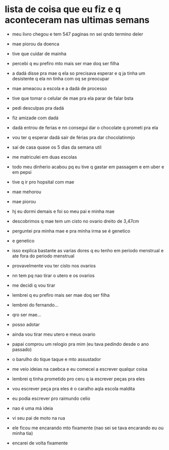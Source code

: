 # lista de coisa que eu fiz e q aconteceram nas ultimas semans
- meu livro chegou e tem 547 paginas nn sei qndo termino deler

- mae piorou da doenca
 - tive que cuidar de mainha
 - percebi q eu prefiro mto mais ser mae doq ser filha

- a dadá disse pra mae q ela so precisava esperar e q ja tinha um desistente q ela nn tinha com oq se preocupar
 - mae ameacou a escola e a dadá de processo
 - tive que tomar o celular de mae pra ela parar de falar bsta
 - pedi desculpas pra dadá
 - fiz amizade com dadá
 - dadá entrou de ferias e nn consegui dar o chocolate q prometi pra ela
 - vou ter q esperar dadá sair de férias pra dar chocolatinmjo

- saí de casa quase os 5 dias da semana util
 - me matriculei em duas escolas
 - todo meu dinherio acabou pq eu tive q gastar em passagem e em uber e em pepsi

- tive q ir pro hopsital com mae
 - mae mehorou
 - mae piorou
 - hj eu dormi demais e foi so meu pai e minha mae
 - descobrimos q mae tem um cisto no ovario dreito de 3,47cm
 - perguntei pra minha mae e pra minha irma se é genetico
 - e genetico
 - isso explica bastante as varias dores q eu tenho em periodo menstrual e ate fora do periodo menstrual
 - provavelmente vou ter cisto nos ovarios
 - nn tem pq nao tirar o utero e os ovarios
 - me decidi q vou tirar
 - lembrei q eu prefiro mais ser mae doq ser filha
 - lembrei do fernando...
 - qro ser mae...
 - posso adotar
 - ainda vou tirar meu utero e meus ovario

- papai comprou um relogio pra mim (eu tava pedindo desde o ano passado)
 - o barulho do tique taque e mto assustador

- me veio ideias na caebca e eu comecei a escrever qualqur coisa
 - lembrei q tinha prometido pro ceru q ia escrever peças pra eles
 - vou escrever peça pra eles é o caralho aqla escola maldita
 - eu podia escrever pro raimundo celio
 - nao é uma má ideia

- vi seu pai de moto na rua
 - ele ficou me encarando mto fixamente (nao sei se tava encarando eu ou minha tia)
 - encarei de volta fixamente
